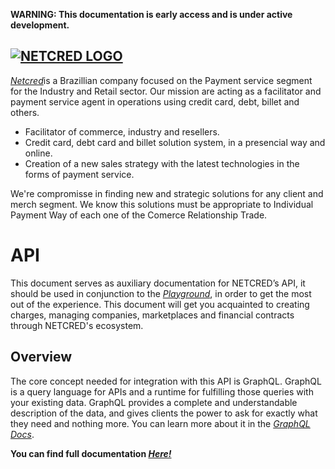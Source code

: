 **WARNING: This documentation is early access and is under active development.**
## [![NETCRED LOGO](https://netcredbrasil.com.br/wp-content/uploads/2017/01/NETCRED-Meios-de-pagamento.png)](https://netcredbrasil.com.br/)

[*Netcred*](https://netcredbrasil.com.br/)is a Brazillian company focused on the Payment service segment for the Industry and Retail sector.
Our mission are acting as a facilitator and payment service agent in operations using credit card, debt, billet and others. 


- Facilitator of commerce, industry and resellers.
- Credit card, debt card and billet solution system, in a presencial way and online.
- Creation of a new sales strategy with the latest technologies in the forms of payment service.

We're compromisse in finding new and strategic solutions for any client and merch segment. We know this solutions must be appropriate to Individual Payment Way of each one of the Comerce Relationship Trade. 

# API

This document serves as auxiliary documentation for NETCRED’s API, it should be used in conjunction to the [*Playground*](https://sandbox.netcredbrasil.com.br/), in order to get the most out of the experience. This document will get you acquainted to creating charges, managing companies, marketplaces and financial contracts through NETCRED's ecosystem.

## Overview
The core concept needed for integration with this API is GraphQL. GraphQL is a query language for APIs and a runtime for fulfilling those queries with your existing data. GraphQL provides a complete and understandable description of the data, and gives clients the power to ask for exactly what they need and nothing more. You can learn more about it in the [*GraphQL Docs*](https://graphql.org/).









**You can find full documentation [*Here!*](https://documenter.getpostman.com/view/14324610/TW6urARy#intro)**
